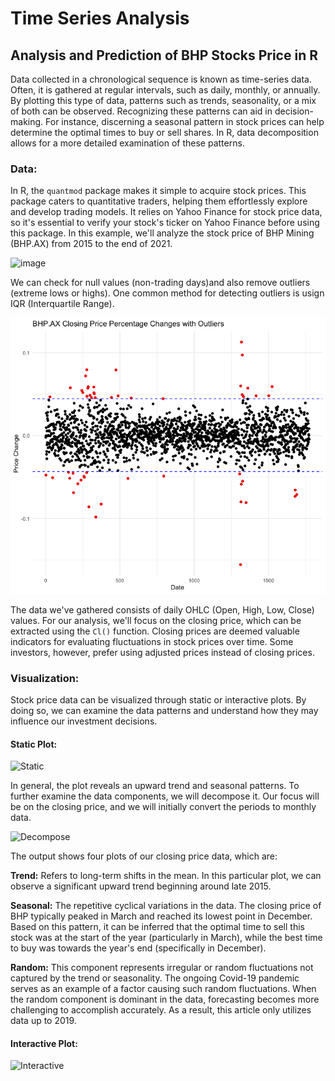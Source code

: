 # Time Series Analysis

## Analysis and Prediction of BHP Stocks Price in R

Data collected in a chronological sequence is known as time-series data. Often, it is gathered at regular intervals, such as daily, monthly, or annually. By plotting this type of data, patterns such as trends, seasonality, or a mix of both can be observed. Recognizing these patterns can aid in decision-making. For instance, discerning a seasonal pattern in stock prices can help determine the optimal times to buy or sell shares. In R, data decomposition allows for a more detailed examination of these patterns.

### Data:

In R, the <code>quantmod</code> package makes it simple to acquire stock prices. This package caters to quantitative traders, helping them effortlessly explore and develop trading models. It relies on Yahoo Finance for stock price data, so it's essential to verify your stock's ticker on Yahoo Finance before using this package. In this example, we'll analyze the stock price of BHP Mining (BHP.AX) from 2015 to  the end of 2021.

<img width="1156" alt="image" src="https://user-images.githubusercontent.com/87706830/234198479-7c1359d1-f2e4-4404-9bec-757c33d2d575.png">

We can check for null values (non-trading days)and also remove outliers (extreme lows or highs). One common method for detecting outliers is usign IQR (Interquartile Range).

![Outliers](https://github.com/amir-mrd/Time-Series-Using-R/blob/main/images/BHP_Outliers.png "BHP_Outliers")


The data we've gathered consists of daily OHLC (Open, High, Low, Close) values. For our analysis, we'll focus on the closing price, which can be extracted using the <code>Cl()</code> function. Closing prices are deemed valuable indicators for evaluating fluctuations in stock prices over time. Some investors, however, prefer using adjusted prices instead of closing prices.

### Visualization:
Stock price data can be visualized through static or interactive plots. By doing so, we can examine the data patterns and understand how they may influence our investment decisions.

#### Static Plot:

![Static](https://https://github.com/amir-mrd/Time-Series-Using-R/blob/main/images/BHP_price.png "BHP_Price")


In general, the plot reveals an upward trend and seasonal patterns. To further examine the data components, we will decompose it. Our focus will be on the closing price, and we will initially convert the periods to monthly data.

![Decompose](https://https://github.com/amir-mrd/Time-Series-Using-R/blob/main/images/BHP_Decomposition.png "Decomposed")

The output shows four plots of our closing price data, which are:

<b>Trend:</b> Refers to long-term shifts in the mean. In this particular plot, we can observe a significant upward trend beginning around late 2015.

<b>Seasonal:</b> The repetitive cyclical variations in the data. The closing price of BHP typically peaked in March and reached its lowest point in December. Based on this pattern, it can be inferred that the optimal time to sell this stock was at the start of the year (particularly in March), while the best time to buy was towards the year's end (specifically in December).

<b>Random:</b> This component represents irregular or random fluctuations not captured by the trend or seasonality. The ongoing Covid-19 pandemic serves as an example of a factor causing such random fluctuations. When the random component is dominant in the data, forecasting becomes more challenging to accomplish accurately. As a result, this article only utilizes data up to 2019.

#### Interactive Plot:

![Interactive](https://https://github.com/amir-mrd/Time-Series-Using-R/blob/main/images/BHP_CanddleStick.png "BHP_Price")

